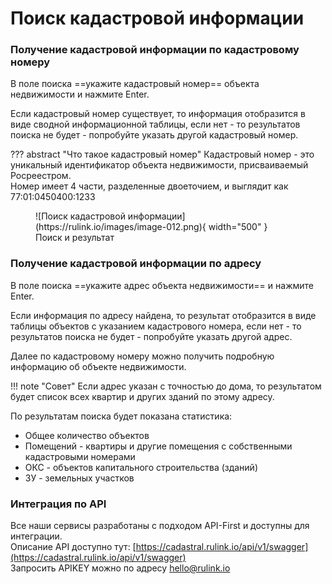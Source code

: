 ﻿# Поиск кадастровой информации

### Получение кадастровой информации по кадастровому номеру
В поле поиска ==укажите кадастровый номер== объекта недвижимости и нажмите Enter.  

Если кадастровый номер существует, то информация отобразится в виде сводной информационной таблицы, если нет - то результатов поиска не будет - попробуйте указать другой кадастровый номер.


??? abstract "Что такое кадастровый номер"
    Кадастровый номер - это уникальный идентификатор объекта недвижимости, присваиваемый Росреестром.  
    Номер имеет 4 части, разделенные двоеточием, и выглядит как 77:01:0450400:1233  


<figure markdown="span">
  ![Поиск кадастровой информации](https://rulink.io/images/image-012.png){ width="500" }
  <figcaption>Поиск и результат</figcaption>
</figure>

### Получение кадастровой информации по адресу
В поле поиска ==укажите адрес объекта недвижимости== и нажмите Enter.

Если информация по адресу найдена, то результат отобразится в виде таблицы объектов с указанием кадастрового номера, если нет - то результатов поиска не будет - попробуйте указать другой адрес.

Далее по кадастровому номеру можно получить подробную информацию об объекте недвижимости.

!!! note "Совет"
    Если адрес указан с точностью до дома, то результатом будет список всех квартир и других зданий по этому адресу.

По результатам поиска будет показана статистика:

- Общее количество объектов
- Помещений - квартиры и другие помещения с собственными кадастровыми номерами
- ОКС - объектов капитального строительства (зданий)
- ЗУ - земельных участков

### Интеграция по API
Все наши сервисы разработаны с подходом API-First и доступны для интеграции.  
Описание API доступно тут: [https://cadastral.rulink.io/api/v1/swagger](https://cadastral.rulink.io/api/v1/swagger)  
Запросить APIKEY можно по адресу [hello@rulink.io](email:hello@rulink.io)



